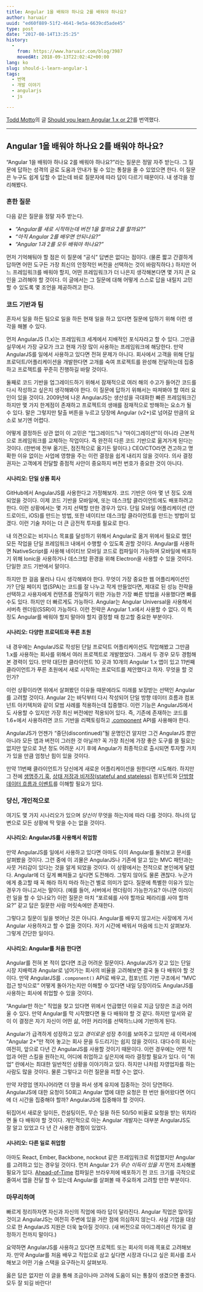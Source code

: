```yaml
---
title: Angular 1을 배워야 하나요 2를 배워야 하나요?
author: haruair
uuid: "ed60f889-51f2-4641-9e5a-6639cd5ade45"
type: post
date: "2017-08-14T13:25:25"
history:
  - 
    from: https://www.haruair.com/blog/3987
    movedAt: 2018-09-13T22:02:42+00:00
lang: ko
slug: should-i-learn-angular-1
tags:
  - 번역
  - 개발 이야기
  - angularjs
  - js

---
```

[Todd Motto][1]의 글 [Should you learn Angular 1.x or 2?][2]를 번역했다.

* * *

## Angular 1을 배워야 하나요 2를 배워야 하나요?

&#8220;Angular 1을 배워야 하나요 2를 배워야 하나요?&#8221;라는 질문은 정말 자주 받는다. 그 질문에 답하는 성격의 글로 도움과 안내가 될 수 있는 통찰을 줄 수 있었으면 한다. 이 질문은 누구도 쉽게 답할 수 없는데 바로 질문자에 따라 답이 다르기 때문이다. 내 생각을 정리해봤다.

### 흔한 질문

다음 같은 질문을 정말 자주 받는다.

  * _&#8220;Angular를 새로 시작하는데 버전 1을 할까요 2를 할까요?&#8221;_
  * _&#8220;아직 Angular 2를 배우면 안되나요?&#8221;_
  * _&#8220;Angular 1과 2를 모두 배워야 하나요?&#8221;_

먼저 기억해둬야 할 점은 이 질문에 &#8220;공식&#8221; 답변은 없다는 점이다. (물론 짧고 간결하게 답하면 어떤 도구든 가장 최신의 안정적인 버전을 선택하는 것이 바람직하다.) 하지만 어느 프레임워크를 배워야 할지, 어떤 프레임워크가 더 나은지 생각해본다면 몇 가지 큰 요인을 고려해야 할 것이다. 이 글에서는 그 질문에 대해 어떻게 스스로 답을 내릴지 고민할 수 있도록 몇 조언을 제공하려고 한다.

### 코드 기반과 팀

혼자서 일을 하든 팀으로 일을 하든 현재 일을 하고 있다면 질문에 답하기 위해 이런 생각을 해볼 수 있다.

먼저 AngularJS (1.x)는 프레임워크 세계에서 지배적인 포식자라고 할 수 있다. 그만큼 실무에서 가장 규모가 크고 현재 가장 많이 사용하는 프레임워크에 해당한다. 만약 AngularJS를 일에서 사용하고 있다면 전혀 문제가 아니다. 회사에서 고객을 위해 단일 프로덕트/어플리케이션을 개발한다면 고개를 숙여 프로젝트를 완성해 전달하는데 집중하고 프로젝트를 꾸준히 진행하길 바랄 것이다.

둘째로 코드 기반을 업그레이드하기 위해서 잠재적으로 여러 해의 수고가 들어간 코드를 다시 작성하고 싶은지 생각해봐야 한다. 이 질문에 답하기 위해서는 따져봐야 할 여러 요인이 있을 것이다. 2009년에 나온 AngularJS는 생산성을 극대화한 빠른 프레임워크긴 하지만 몇 가지 한계점이 존재하고 프로젝트의 생애를 잠재적으로 방해하는 요소가 될 수 있다. 말은 그렇지만 탈출 버튼을 누르고 당장에 Angular (v2+)로 넘어갈 만큼의 요소로 보기엔 어렵다.

어떻게 결정하든 상관 없이 이 고민은 &#8220;업그레이드&#8221;나 &#8220;마이그레이션&#8221;이 아니라 근본적으로 프레임워크를 교체하는 작업이다. 즉 완전히 다른 코드 기반으로 옮겨가게 된다는 것이다. (한번에 전부 옮기든, 점진적으로 옮기든 말이다.) CEO/CTO라면 견고하고 명확한 이유 없이는 사업에 영향을 주는 이런 결정을 쉽게 내리지 않을 것이다. 의사 결정권자는 고객에게 전달할 중점적 사안이 중요하지 버전 번호가 중요한 것이 아니다.

#### 시나리오: 단일 상품 회사

GitHub에서 AngularJS를 사용한다고 가정해보자. 코드 기반은 아마 몇 년 정도 오래 되었을 것이다. 이제 코드 기반을 모바일에, 또는 데스크탑 클라이언트에도 배포하려고 한다. 이런 상황에서는 몇 가지 선택할 만한 경우가 있다. 단일 모바일 어플리케이션 (안드로이드, iOS)를 만드는 방법, 또한 네이티브 데스크탑 클라이언트를 만드는 방법이 있겠다. 이런 기술 차이는 더 큰 금전적 투자를 필요로 한다.

내 의견으로는 비지니스 목표를 달성하기 위해서 Angular로 옮겨 위에서 필요로 했던 모든 작업을 단일 프레임워크 내에서 수행할 수 있도록 권할 것이다. Angular를 사용하면 NativeScript를 사용해 네이티브 모바일 코드로 컴파일이 가능하며 모바일에 배포하기 위해 Ionic을 사용하거나 데스크탑 환경을 위해 Electron을 사용할 수 있을 것이다. 단일한 코드 기반에서 말이다.

하지만 한 걸음 물러나 다시 생각해봐야 한다. 무엇이 가장 중요한 웹 어플리케이션인가? 단일 페이지 앱(SPA)는 코드를 잘 나누고 작게 만들었다면, 제대로 된 성능 전략을 선택하고 사용자에게 컨텐츠를 전달하기 위한 가능한 가장 빠른 방법을 사용했다면 빠를 수도 있다. 하지만 더 빠르게도 가능하다. Angular는 Angular Universal을 사용해서 서버측 렌더링(SSR)이 가능하다. 이런 전략은 Angular 1.x에서 사용할 수 없다. 이 특징도 Angular를 배워야 할지 말아야 할지 결정할 때 참고할 중요한 부분이다.

#### 시나리오: 다양한 프로덕트와 푸른 초원

내 경우에는 AngularJS로 작성된 단일 프로덕트 어플리케이션도 작업해봤고 그만큼 1.x를 사용하는 회사를 위해서 여러 프로젝트로 개발했었다. 그래서 두 경우 모두 경험해본 경력이 있다. 만약 대단한 클라이언트 10 곳과 10개의 Angular 1.x 앱이 있고 11번째 클라이언트가 푸른 초원에서 새로 시작하는 프로덕트를 제안했다고 하자. 무엇을 할 것인가?

이런 상황이라면 위에서 살펴봤던 이유들 때문에라도 미래를 보장받는 선택인 Angular를 고려할 것이다. Angular 2는 바닥부터 다시 작성되어 단일 방향 데이터 흐름과 컴포넌트 아키텍처와 같이 모범 사례를 적용하는데 집중했다. 이런 기능은 AngularJS에서도 사용할 수 있지만 가장 최신 버전에만 적용되어 있다. 즉, 기존에 존재하는 코드를 1.6+에서 사용하려면 코드 기반을 리팩토링하고 [.component][3] API를 사용해야 한다.

AngularJS가 언젠가 &#8220;중단(discontinued)&#8221;될 운명인건 알지만 그건 AngularJS 뿐만 아니라 모든 앱과 버전이 그러한 것 아닐까? 꼭 가장 최신에 가장 좋은 도구를 쓸 필요는 없지만 앞으로 3년 정도 어려운 시기 후에 Angular가 최종적으로 출시되면 투자할 가치가 있을 만큼 엄청난 힘이 있을 것이다.

만약 11번째 클라이언트가 당신에게 새로운 어플리케이션을 원한다면 시도해라. 하지만 그 전에 [생명주기 훅][4], [상태 저장과 비저장(stateful and stateless)][5] 컴포넌트와 [단방향 데이터 흐름과 이벤트][6]를 이해할 필요가 있다.

### 당신, 개인적으로

여기도 몇 가지 시나리오가 있으며 _당신이_ 무엇을 하는지에 따라 다를 것이다. 하나의 답변으로 모든 상황에 딱 맞을 수는 없을 것이다.

#### 시나리오: AngularJS를 사용해서 취업함

만약 AngularJS를 일에서 사용하고 있다면 아마도 이미 Angular를 둘러보고 문서를 살펴봤을 것이다. 그런 중에 이 괴물은 AngularJS나 기존에 알고 있는 MVC 패턴과는 사뭇 거리감이 있다는 것을 알게 되었을 것이다. 이 상황에서는 전적으로 본인에게 달렸다. Angular에 더 깊게 빠져들고 싶다면 도전해라. 그렇지 않아도 물론 괜찮다. 누군가에게 충고할 때 꼭 해라 하지 마라 하는건 별로 의미가 없다. 질문에 특별한 이유가 있는 경우가 아니고서는 말이다. (예를 들어, 서버에서 렌더링이 가능한가요? 아니면 이러이런 일을 할 수 있나요?) 이런 질문은 마치 &#8220;포르쉐를 사야 할까요 페라리를 사야 할까요?&#8221; 같고 답은 질문한 사람 머릿속에만 존재한다.

그렇다고 질문이 일을 벗어난 것은 아니다. Angular를 배우지 않고서는 사장에게 가서 Angular 사용하자고 할 수 없을 것이다. 자기 시간에 배워서 마음에 드는지 살펴보자. 그렇게 간단한 일이다.

#### 시나리오: Angular를 처음 한다면

Angular를 전혀 본 적이 없다면 조금 어려운 질문이다. AngularJS가 갖고 있는 단일 시장 지배력과 Angular로 넘어가는 회사의 비율을 고려해보면 결국 둘 다 배워야 할 것이다. 만약 AngularJS를 `.component()` API로 배우고, 컴포넌트 기반 구조에서 &#8220;MVC 접근 방식으로&#8221; 어떻게 돌아가는지만 이해할 수 있다면 내일 당장이라도 AngularJS를 사용하는 회사에 취업할 수 있을 것이다.

&#8220;Angular만 하는&#8221; 직업을 찾고 있다면 위에서 언급했던 이유로 지금 당장은 조금 어려울 수 있다. 만약 Angular를 막 시작했다면 둘 다 배워야 할 것 같다. 하지만 앞서와 같이 이 결정은 자기 자신이 어떤 삶, 어떤 커리어를 선택하느냐에 기반하게 된다.

Angular가 급격하게 성장하고 있고 _경이로운_ 성장 추이를 보여주고 있지만 새 이력서에 &#8220;Angular 2+&#8221;만 적어 놓고는 회사 문을 두드리기는 쉽지 않을 것이다. 대다수의 회사는 여전히, 앞으로 다년 간 AngularJS를 사용할 것이기 때문이다. 이런 경우에는 어떤 직업과 어떤 스킬을 원하는지, 어디에 취업하고 싶은지에 따라 결정할 필요가 있다. 이 &#8220;취업&#8221; 란에서는 최대한 일반적인 상황을 이야기하고 있다. 하지만 나처럼 자영업자를 하는 사람도 많을 것이다. 물론 그렇다고 이런 질문을 피할 수는 없다.

만약 자영업 엔지니어라면 더 땅을 파서 생계 유지에 집중하는 것이 당연하다. AngularJS에 대한 요청이 50회고 Angular 앱에 대한 요청은 한 번만 들어왔다면 어디에 더 시간을 집중해야 할까? AngularJS에 집중해야 할 것이다.

뒤집어서 새로운 일이든, 컨설팅이든, 무슨 일을 하든 50/50 비율로 요청을 받는 위치라면 둘 다 배워야 할 것이다. 개인적으로 아는 Angular 개발자는 대부분 AngularJS도 잘 알고 있었고 다 년 간 사용한 경험이 있었다.

#### 시나리오: 다른 일로 취업함

아마도 React, Ember, Backbone, nockout 같은 프레임워크로 취업했지만 Angular를 고려하고 있는 경우일 것이다. 먼저 Angular 2가 _무슨 이득이 있을 지_ 먼저 조사해볼 필요가 있다. [Ahead-of-Time][7] 컴파일은 브라우저에 배포하기 전 코드 크기를 극적으로 줄여서 앱을 전달 할 수 있는데 Angular를 살펴볼 때 주요하게 고려할 만한 부분이다.

### 마무리하며

빠르게 정리하자면 자신과 자신의 직업에 따라 답이 달라진다. Angular 직업은 많아질 것이고 AngularJS는 여전히 주변에 있을 거란 점에 의심하지 않는다. 사실 기업을 대상으로 한 AngularJS 지원은 더욱 높아질 것이다. (새 버전으로 마이그레이션 하기로 결정하기 전까지 말이다.)

요약하면 AngularJS를 사용하고 있다면 프로젝트 또는 회사의 미래 목표로 고려해보자. 만약 Angular를 처음 배우고 직업으로 삼고 싶다면 시장과 다니고 싶은 회사를 조사해보고 어떤 기술 스택을 요구하는지 살펴보자.

옳은 답은 없지만 이 글을 통해 조금이나마 고려에 도움이 되는 통찰이 생겼으면 좋겠다. 모두 잘 되길 바란다!

 [1]: https://twitter.com/toddmotto
 [2]: https://toddmotto.com/should-you-learn-angular-1-or-angular-2
 [3]: http://www.haruair.com/blog/3209
 [4]: https://toddmotto.com/angular-1-5-lifecycle-hooks
 [5]: https://toddmotto.com/stateful-stateless-components
 [6]: https://github.com/toddmotto/angular-styleguide#one-way-dataflow-and-events
 [7]: https://angular.io/docs/ts/latest/cookbook/aot-compiler.html
